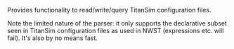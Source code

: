 Provides functionality to read/write/query TitanSim configuration
files.

Note the limited nature of the parser: it only supports the
declarative subset seen in TitanSim configuration files as used in
NWST (expressions etc. will fail). It's also by no means fast.
